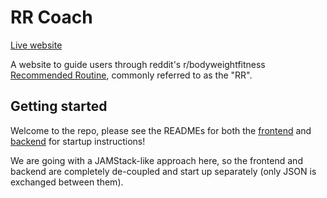 # RR Coach

[Live website](https://rr.coach)

A website to guide users through reddit's r/bodyweightfitness [Recommended Routine](https://www.reddit.com/r/bodyweightfitness/wiki/kb/recommended_routine), commonly referred to as the "RR".

## Getting started

Welcome to the repo, please see the READMEs for both the [frontend](https://gitlab.com/spongechameleon/rr-coach/-/tree/master/frontend) and [backend](https://gitlab.com/spongechameleon/rr-coach/-/tree/master/backend) for startup instructions!

We are going with a JAMStack-like approach here, so the frontend and backend are completely de-coupled and start up separately (only JSON is exchanged between them).
